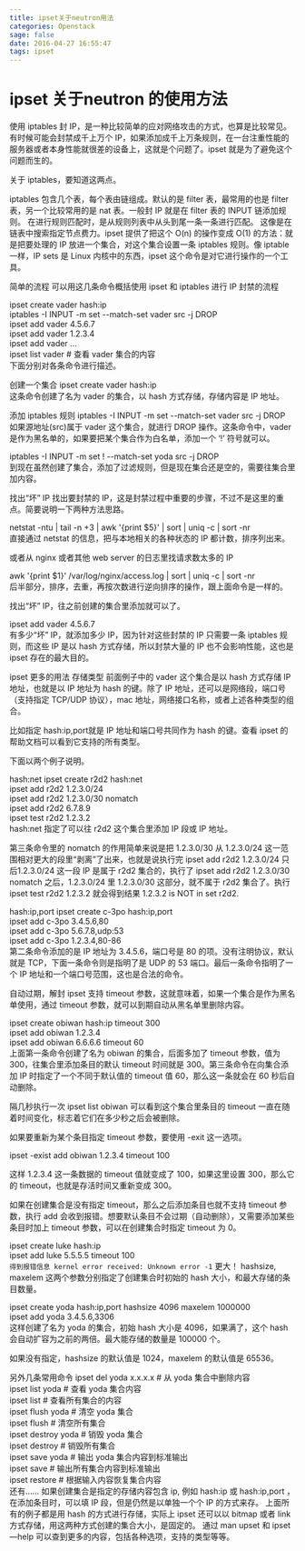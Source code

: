 ```yaml
---
title: ipset关于neutron用法
categories: Openstack
sage: false
date: 2016-04-27 16:55:47
tags: ipset
---
```


# ipset 关于neutron 的使用方法

使用 iptables 封 IP，是一种比较简单的应对网络攻击的方式，也算是比较常见。有时候可能会封禁成千上万个 IP，如果添加成千上万条规则，在一台注重性能的服务器或者本身性能就很差的设备上，这就是个问题了。ipset 就是为了避免这个问题而生的。

<!-- more -->

关于 iptables，要知道这两点。

iptables 包含几个表，每个表由链组成。默认的是 filter 表，最常用的也是 filter 表，另一个比较常用的是 nat 表。一般封 IP 就是在 filter 表的 INPUT 链添加规则。
在进行规则匹配时，是从规则列表中从头到尾一条一条进行匹配。
这像是在链表中搜索指定节点费力。ipset 提供了把这个 O(n) 的操作变成 O(1) 的方法：就是把要处理的 IP 放进一个集合，对这个集合设置一条 iptables 规则。像 iptable 一样，IP sets 是 Linux 内核中的东西，ipset 这个命令是对它进行操作的一个工具。

简单的流程
可以用这几条命令概括使用 ipset 和 iptables 进行 IP 封禁的流程

ipset create vader hash:ip  
iptables -I INPUT -m set --match-set vader src -j DROP  
ipset add vader 4.5.6.7  
ipset add vader 1.2.3.4  
ipset add vader ...  
ipset list vader # 查看 vader 集合的内容  
下面分别对各条命令进行描述。

创建一个集合
ipset create vader hash:ip  
这条命令创建了名为 vader 的集合，以 hash 方式存储，存储内容是 IP 地址。

添加 iptables 规则
iptables -I INPUT -m set --match-set vader src -j DROP  
如果源地址(src)属于 vader 这个集合，就进行 DROP 操作。这条命令中，vader 是作为黑名单的，如果要把某个集合作为白名单，添加一个 ‘!’ 符号就可以。

iptables -I INPUT -m set ! --match-set yoda src -j DROP  
到现在虽然创建了集合，添加了过滤规则，但是现在集合还是空的，需要往集合里加内容。

找出“坏” IP
找出要封禁的 IP，这是封禁过程中重要的步骤，不过不是这里的重点。简要说明一下两种方法思路。

netstat -ntu | tail -n +3 | awk '{print $5}' | sort | uniq -c | sort -nr  
直接通过 netstat 的信息，把与本地相关的各种状态的 IP 都计数，排序列出来。

或者从 nginx 或者其他 web server 的日志里找请求数太多的 IP

awk '{print $1}' /var/log/nginx/access.log | sort | uniq -c | sort -nr  
后半部分，排序，去重，再按次数进行逆向排序的操作，跟上面命令是一样的。

找出“坏” IP，往之前创建的集合里添加就可以了。

ipset add vader 4.5.6.7  
有多少“坏” IP，就添加多少 IP，因为针对这些封禁的 IP 只需要一条 iptables 规则，而这些 IP 是以 hash 方式存储，所以封禁大量的 IP 也不会影响性能，这也是 ipset 存在的最大目的。

ipset 更多的用法
存储类型
前面例子中的 vader 这个集合是以 hash 方式存储 IP 地址，也就是以 IP 地址为 hash 的键。除了 IP 地址，还可以是网络段，端口号（支持指定 TCP/UDP 协议），mac 地址，网络接口名称，或者上述各种类型的组合。

比如指定 hash:ip,port就是 IP 地址和端口号共同作为 hash 的键。查看 ipset 的帮助文档可以看到它支持的所有类型。

下面以两个例子说明。

hash:net
ipset create r2d2 hash:net  
ipset add r2d2 1.2.3.0/24  
ipset add r2d2 1.2.3.0/30 nomatch  
ipset add r2d2 6.7.8.9  
ipset test r2d2 1.2.3.2  
hash:net 指定了可以往 r2d2 这个集合里添加 IP 段或 IP 地址。

第三条命令里的 nomatch 的作用简单来说是把 1.2.3.0/30 从 1.2.3.0/24 这一范围相对更大的段里“剥离”了出来，也就是说执行完 ipset add r2d2 1.2.3.0/24 只后1.2.3.0/24 这一段 IP 是属于 r2d2 集合的，执行了 ipset add r2d2 1.2.3.0/30 nomatch 之后，1.2.3.0/24 里 1.2.3.0/30 这部分，就不属于 r2d2 集合了。执行 ipset test r2d2 1.2.3.2 就会得到结果 1.2.3.2 is NOT in set r2d2.

hash:ip,port
ipset create c-3po hash:ip,port  
ipset add c-3po 3.4.5.6,80  
ipset add c-3po 5.6.7.8,udp:53  
ipset add c-3po 1.2.3.4,80-86  
第二条命令添加的是 IP 地址为 3.4.5.6，端口号是 80 的项。没有注明协议，默认就是 TCP，下面一条命令则是指明了是 UDP 的 53 端口。最后一条命令指明了一个 IP 地址和一个端口号范围，这也是合法的命令。

自动过期，解封
ipset 支持 timeout 参数，这就意味着，如果一个集合是作为黑名单使用，通过 timeout 参数，就可以到期自动从黑名单里删除内容。

ipset create obiwan hash:ip timeout 300  
ipset add obiwan 1.2.3.4  
ipset add obiwan 6.6.6.6 timeout 60  
上面第一条命令创建了名为 obiwan 的集合，后面多加了 timeout 参数，值为 300，往集合里添加条目的默认 timeout 时间就是 300。第三条命令在向集合添加 IP 时指定了一个不同于默认值的 timeout 值 60，那么这一条就会在 60 秒后自动删除。

隔几秒执行一次 ipset list obiwan 可以看到这个集合里条目的 timeout 一直在随着时间变化，标志着它们在多少秒之后会被删除。

如果要重新为某个条目指定 timeout 参数，要使用 -exit 这一选项。

ipset -exist add obiwan 1.2.3.4 timeout 100  

这样 1.2.3.4 这一条数据的 timeout 值就变成了 100，如果这里设置 300，那么它的 timeout，也就是存活时间又重新变成 300。

如果在创建集合是没有指定 timeout，那么之后添加条目也就不支持 timeout 参数，执行 add 会收到报错。想要默认条目不会过期（自动删除），又需要添加某些条目时加上 timeout 参数，可以在创建集合时指定 timeout 为 0。

ipset create luke hash:ip  
ipset add luke 5.5.5.5 timeout 100  
`得到报错信息 kernel error received: Unknown error -1`
更大！
hashsize, maxelem 这两个参数分别指定了创建集合时初始的 hash 大小，和最大存储的条目数量。

ipset create yoda hash:ip,port hashsize 4096 maxelem 1000000  
ipset add yoda 3.4.5.6,3306  
这样创建了名为 yoda 的集合，初始 hash 大小是 4096，如果满了，这个 hash 会自动扩容为之前的两倍。最大能存储的数量是 100000 个。

如果没有指定，hashsize 的默认值是 1024，maxelem 的默认值是 65536。

另外几条常用命令
ipset del yoda x.x.x.x    # 从 yoda 集合中删除内容  
ipset list yoda           # 查看 yoda 集合内容  
ipset list                # 查看所有集合的内容  
ipset flush yoda          # 清空 yoda 集合  
ipset flush               # 清空所有集合  
ipset destroy yoda        # 销毁 yoda 集合  
ipset destroy             # 销毁所有集合  
ipset save yoda           # 输出 yoda 集合内容到标准输出  
ipset save                # 输出所有集合内容到标准输出  
ipset restore             # 根据输入内容恢复集合内容  
还有……
如果创建集合是指定的存储内容包含 ip, 例如 hash:ip 或 hash:ip,port ，在添加条目时，可以填 IP 段，但是仍然是以单独一个个 IP 的方式来存。
上面所有的例子都是用 hash 的方式进行存储，实际上 ipset 还可以以 bitmap 或者 link 方式存储，用这两种方式创建的集合大小，是固定的。
通过 man upset 和 ipset —help 可以查到更多的内容，包括各种选项，支持的类型等等。
